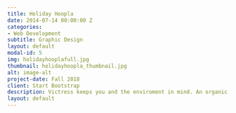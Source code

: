 ```yaml
---
title: Holiday Hoopla
date: 2014-07-14 00:00:00 Z
categories:
- Web Development
subtitle: Graphic Design
layout: default
modal-id: 5
img: holidayhooplafull.jpg
thumbnail: holidayhoopla_thumbnail.jpg
alt: image-alt
project-date: Fall 2018
client: Start Bootstrap
description: Victress keeps you and the enviroment in mind. An organic, eco-friendly, cruelty-free, and luxurious beauty line that combines functionality and fun.
layout: default
---
```

